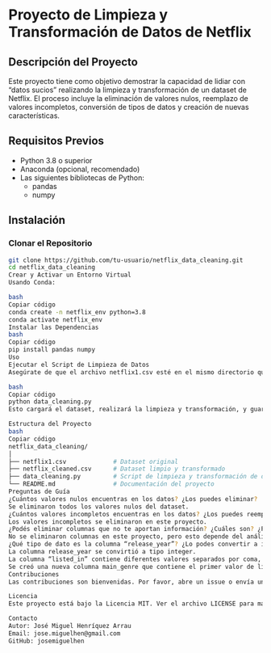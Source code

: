 
# Proyecto de Limpieza y Transformación de Datos de Netflix

## Descripción del Proyecto

Este proyecto tiene como objetivo demostrar la capacidad de lidiar con “datos sucios” realizando la limpieza y transformación de un dataset de Netflix. El proceso incluye la eliminación de valores nulos, reemplazo de valores incompletos, conversión de tipos de datos y creación de nuevas características.

## Requisitos Previos

- Python 3.8 o superior
- Anaconda (opcional, recomendado)
- Las siguientes bibliotecas de Python:
  - pandas
  - numpy

## Instalación

### Clonar el Repositorio

```bash
git clone https://github.com/tu-usuario/netflix_data_cleaning.git
cd netflix_data_cleaning
Crear y Activar un Entorno Virtual
Usando Conda:

bash
Copiar código
conda create -n netflix_env python=3.8
conda activate netflix_env
Instalar las Dependencias
bash
Copiar código
pip install pandas numpy
Uso
Ejecutar el Script de Limpieza de Datos
Asegúrate de que el archivo netflix1.csv esté en el mismo directorio que el script data_cleaning.py. Luego, ejecuta el siguiente comando:

bash
Copiar código
python data_cleaning.py
Esto cargará el dataset, realizará la limpieza y transformación, y guardará el resultado en un nuevo archivo netflix_cleaned.csv.

Estructura del Proyecto
bash
Copiar código
netflix_data_cleaning/
│
├── netflix1.csv             # Dataset original
├── netflix_cleaned.csv      # Dataset limpio y transformado
├── data_cleaning.py         # Script de limpieza y transformación de datos
└── README.md                # Documentación del proyecto
Preguntas de Guía
¿Cuántos valores nulos encuentras en los datos? ¿Los puedes eliminar?
Se eliminaron todos los valores nulos del dataset.
¿Cuántos valores incompletos encuentras en los datos? ¿Los puedes reemplazar?
Los valores incompletos se eliminaron en este proyecto.
¿Podés eliminar columnas que no te aportan información? ¿Cuáles son? ¿Por qué las eliminarías?
No se eliminaron columnas en este proyecto, pero esto depende del análisis que se quiera realizar.
¿Qué tipo de dato es la columna “release_year”? ¿Lo podes convertir a integer?
La columna release_year se convirtió a tipo integer.
La columna “listed_in” contiene diferentes valores separados por coma, ¿Puedes ccrear una columna y quedarte con el primer valor?
Se creó una nueva columna main_genre que contiene el primer valor de listed_in.
Contribuciones
Las contribuciones son bienvenidas. Por favor, abre un issue o envía un pull request para cualquier mejora o corrección.

Licencia
Este proyecto está bajo la Licencia MIT. Ver el archivo LICENSE para más detalles.

Contacto
Autor: José Miguel Henríquez Arrau
Email: jose.miguelhen@gmail.com
GitHub: josemiguelhen
